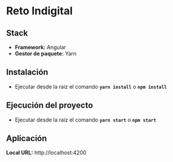 # Reto Indigital

## Stack
  * **Framework:** Angular
  * **Gestor de paquete:** Yarn

## Instalación
- Ejecutar desde la raiz el comando **`yarn install`** o **`npm install`**

## Ejecución del proyecto
- Ejecutar desde la raiz el comando **`yarn start`** o **`npm start`**

## Aplicación
**Local URL:** http://localhost:4200
